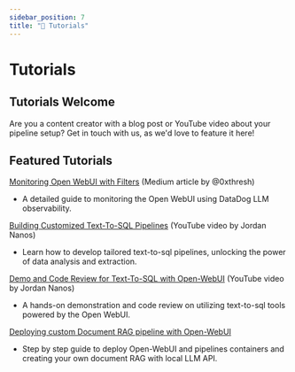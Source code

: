 ```yaml
---
sidebar_position: 7
title: "📖 Tutorials"
---
```


# Tutorials

## Tutorials Welcome

Are you a content creator with a blog post or YouTube video about your pipeline setup? Get in touch
with us, as we'd love to feature it here!

## Featured Tutorials

[Monitoring Open WebUI with Filters](https://medium.com/@0xthresh/monitor-open-webui-with-datadog-llm-observability-620ef3a598c6) (Medium article by @0xthresh)

- A detailed guide to monitoring the Open WebUI using DataDog LLM observability.
  
[Building Customized Text-To-SQL Pipelines](https://www.youtube.com/watch?v=y7frgUWrcT4) (YouTube video by Jordan Nanos)

- Learn how to develop tailored text-to-sql pipelines, unlocking the power of data analysis and extraction.

[Demo and Code Review for Text-To-SQL with Open-WebUI](https://www.youtube.com/watch?v=iLVyEgxGbg4) (YouTube video by Jordan Nanos)

- A hands-on demonstration and code review on utilizing text-to-sql tools powered by the Open WebUI.

[Deploying custom Document RAG pipeline with Open-WebUI](https://github.com/Sebulba46/document-RAG-pipeline)

- Step by step guide to deploy Open-WebUI and pipelines containers and creating your own document RAG with local LLM API. 
